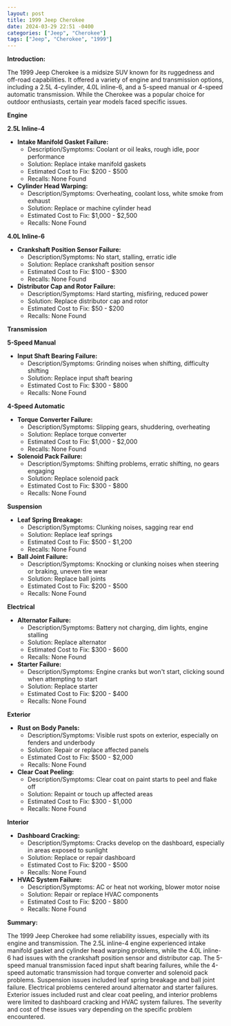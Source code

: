 ```yaml
---
layout: post
title: 1999 Jeep Cherokee
date: 2024-03-29 22:51 -0400
categories: ["Jeep", "Cherokee"]
tags: ["Jeep", "Cherokee", "1999"]
---
```

**Introduction:**

The 1999 Jeep Cherokee is a midsize SUV known for its ruggedness and off-road capabilities. It offered a variety of engine and transmission options, including a 2.5L 4-cylinder, 4.0L inline-6, and a 5-speed manual or 4-speed automatic transmission. While the Cherokee was a popular choice for outdoor enthusiasts, certain year models faced specific issues.

**Engine**

**2.5L Inline-4**

* **Intake Manifold Gasket Failure:**
    * Description/Symptoms: Coolant or oil leaks, rough idle, poor performance
    * Solution: Replace intake manifold gaskets
    * Estimated Cost to Fix: $200 - $500
    * Recalls: None Found
* **Cylinder Head Warping:**
    * Description/Symptoms: Overheating, coolant loss, white smoke from exhaust
    * Solution: Replace or machine cylinder head
    * Estimated Cost to Fix: $1,000 - $2,500
    * Recalls: None Found

**4.0L Inline-6**

* **Crankshaft Position Sensor Failure:**
    * Description/Symptoms: No start, stalling, erratic idle
    * Solution: Replace crankshaft position sensor
    * Estimated Cost to Fix: $100 - $300
    * Recalls: None Found
* **Distributor Cap and Rotor Failure:**
    * Description/Symptoms: Hard starting, misfiring, reduced power
    * Solution: Replace distributor cap and rotor
    * Estimated Cost to Fix: $50 - $200
    * Recalls: None Found

**Transmission**

**5-Speed Manual**

* **Input Shaft Bearing Failure:**
    * Description/Symptoms: Grinding noises when shifting, difficulty shifting
    * Solution: Replace input shaft bearing
    * Estimated Cost to Fix: $300 - $800
    * Recalls: None Found

**4-Speed Automatic**

* **Torque Converter Failure:**
    * Description/Symptoms: Slipping gears, shuddering, overheating
    * Solution: Replace torque converter
    * Estimated Cost to Fix: $1,000 - $2,000
    * Recalls: None Found
* **Solenoid Pack Failure:**
    * Description/Symptoms: Shifting problems, erratic shifting, no gears engaging
    * Solution: Replace solenoid pack
    * Estimated Cost to Fix: $300 - $800
    * Recalls: None Found

**Suspension**

* **Leaf Spring Breakage:**
    * Description/Symptoms: Clunking noises, sagging rear end
    * Solution: Replace leaf springs
    * Estimated Cost to Fix: $500 - $1,200
    * Recalls: None Found
* **Ball Joint Failure:**
    * Description/Symptoms: Knocking or clunking noises when steering or braking, uneven tire wear
    * Solution: Replace ball joints
    * Estimated Cost to Fix: $200 - $500
    * Recalls: None Found

**Electrical**

* **Alternator Failure:**
    * Description/Symptoms: Battery not charging, dim lights, engine stalling
    * Solution: Replace alternator
    * Estimated Cost to Fix: $300 - $600
    * Recalls: None Found
* **Starter Failure:**
    * Description/Symptoms: Engine cranks but won't start, clicking sound when attempting to start
    * Solution: Replace starter
    * Estimated Cost to Fix: $200 - $400
    * Recalls: None Found

**Exterior**

* **Rust on Body Panels:**
    * Description/Symptoms: Visible rust spots on exterior, especially on fenders and underbody
    * Solution: Repair or replace affected panels
    * Estimated Cost to Fix: $500 - $2,000
    * Recalls: None Found
* **Clear Coat Peeling:**
    * Description/Symptoms: Clear coat on paint starts to peel and flake off
    * Solution: Repaint or touch up affected areas
    * Estimated Cost to Fix: $300 - $1,000
    * Recalls: None Found

**Interior**

* **Dashboard Cracking:**
    * Description/Symptoms: Cracks develop on the dashboard, especially in areas exposed to sunlight
    * Solution: Replace or repair dashboard
    * Estimated Cost to Fix: $200 - $500
    * Recalls: None Found
* **HVAC System Failure:**
    * Description/Symptoms: AC or heat not working, blower motor noise
    * Solution: Repair or replace HVAC components
    * Estimated Cost to Fix: $200 - $800
    * Recalls: None Found

**Summary:**

The 1999 Jeep Cherokee had some reliability issues, especially with its engine and transmission. The 2.5L inline-4 engine experienced intake manifold gasket and cylinder head warping problems, while the 4.0L inline-6 had issues with the crankshaft position sensor and distributor cap. The 5-speed manual transmission faced input shaft bearing failures, while the 4-speed automatic transmission had torque converter and solenoid pack problems. Suspension issues included leaf spring breakage and ball joint failure. Electrical problems centered around alternator and starter failures. Exterior issues included rust and clear coat peeling, and interior problems were limited to dashboard cracking and HVAC system failures. The severity and cost of these issues vary depending on the specific problem encountered.
